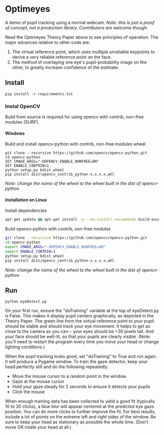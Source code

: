 # Optimeyes
A demo of pupil tracking using a normal webcam. *Note: this is just a proof of concept, not a production library. Contributors are welcome though.*

Read the Optimeyes Theory Paper above to see principles of operation. The major advances relative to other code are:

1. The virtual reference point, which uses multiple unreliable keypoints to derive a very reliable reference point on the face.
2. The method of overlaying one eye's pupil-probability image on the other, to greatly increase confidence of the estimate.

## Install
```
pip install -r requirements.txt
```

### Instal OpenCV
Build from source is required for using opencv with contrib, non-free modules (SURF).

#### Windows
Build and install opencv-python with contrib, non-free modules wheel
```
git clone --recursive https://github.com/opencv/opencv-python.git
cd opencv-python
SET CMAKE_ARGS="-DOPENCV_ENABLE_NONFREE=ON"
SET ENABLE_CONTRIB=1
python setup.py bdist_wheel
pip install dist\opencv_contrib_python-x.x.x.x.whl
```
*Note: change the name of the wheel to the wheel built in the dist of opencv-python*

#### Installation on Linux
Install dependencies
```bash
apt-get update && apt-get install -y --no-install-recommends build-essential python-dev cmake git pkg-config libjpeg8-dev libjasper-dev libpng12-dev libgtk2.0-dev libavcodec-dev libavformat-dev libswscale-dev libv4l-dev libatlas-base-dev gfortran
```

Build opencv-python with contrib, non-free modules
```bash
git clone --recursive https://github.com/opencv/opencv-python.git
cd opencv-python
export CMAKE_ARGS="-DOPENCV_ENABLE_NONFREE=ON"
export ENABLE_CONTRIB=1
python setup.py bdist_wheel
pip install dist/opencv_contrib_python-x.x.x.x.whl
```
*Note: change the name of the wheel to the wheel built in the dist of opencv-python*

## Run
```
python eyeDetect.py
```

On your first run, ensure the "doTraining" variable at the top of eyeDetect.py is False. This makes it display pupil centers graphically, as depicted in the Theory Paper. The green line from the virtual reference point to your pupil should be stable and should track your eye movement. It helps to get as close to the camera as you can-- your eyes should be >30 pixels tall. And your face should be well-lit, so that your pupils are clearly visible. (Note: you'll need to restart the program every time you move your head or change lighting conditions.)

When the pupil tracking looks good, set "doTraining" to True and run again. It will produce a Pygame window. To train the gaze detector, keep your head perfectly still and do the following repeatedly:
- Move the mouse cursor to a random point in the window.
- Gaze at the mouse cursor
- Hold your gaze steady for 2 seconds to ensure it detects your pupils
- Click the mouse

When enough training data has been collected to yield a good fit (typically 10 to 30 clicks), a blue blur will appear centered at the predicted eye gaze position. You can do more clicks to further improve the fit. For best results, include a lot of points on the extreme left and right sides of the window. Be sure to keep your head as stationary as possible the whole time. (Don't move OR rotate your head at all.)
